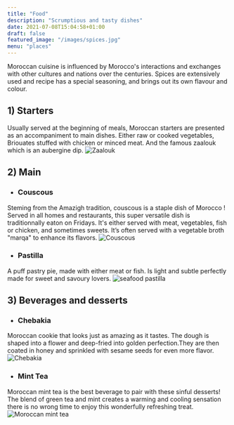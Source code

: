 ```yaml
---
title: "Food"
description: "Scrumptious and tasty dishes"
date: 2021-07-08T15:04:58+01:00
draft: false
featured_image: "/images/spices.jpg"
menu: "places"
---
```


Moroccan cuisine is influenced by Morocco's interactions and exchanges with other cultures and nations over the centuries. Spices are extensively used and recipe has a special seasoning, and brings out its own flavour and colour.



## 1) Starters

Usually served at the beginning of meals, Moroccan starters are presented as an accompaniment to main dishes. Either raw or cooked vegetables, Briouates stuffed with chicken or minced meat. And the famous zaalouk which is an aubergine dip. 
![Zaalouk](/images/zazlouk.jpg)



## 2) Main
- ### Couscous
Steming from the Amazigh tradition, couscous is a staple dish of Morocco ! Served in all homes and restaurants, this super versatile dish is traditionnally eaton on Fridays. It's either served with meat, vegetables, fish or chicken, and sometimes sweets. It’s often served with a vegetable broth "marqa" to enhance its flavors.
![Couscous](/images/couscous2.jpg)

- ### Pastilla
A puff pastry pie, made with either meat or fish. Is light and subtle perfectly made for sweet and savoury lovers.
![seafood pastilla](/images/seafood_pastilla.jpg)

## 3) Beverages and desserts

- ### Chebakia
Moroccan cookie that looks just as amazing as it tastes. The dough is shaped into a flower and deep-fried into golden perfection.They are then coated in honey and sprinkled with sesame seeds for even more flavor.![Chebakia](/images/Chebakia.jpg)

- ### Mint Tea
Moroccan mint tea is the best beverage to pair with these sinful desserts! The blend of green tea and mint creates a warming and cooling sensation there is no wrong time to enjoy this wonderfully refreshing treat.![Moroccan mint tea](/images/Moroccan_tea.jpg)


